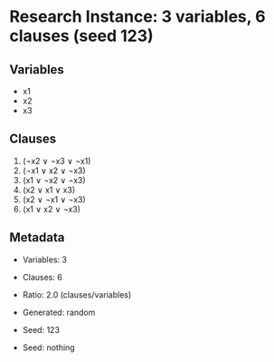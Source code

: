 # Research Instance: 3 variables, 6 clauses (seed 123)

## Variables
- x1
- x2
- x3

## Clauses
1. (¬x2 ∨ ¬x3 ∨ ¬x1)
2. (¬x1 ∨ x2 ∨ ¬x3)
3. (x1 ∨ ¬x2 ∨ ¬x3)
4. (x2 ∨ x1 ∨ x3)
5. (x2 ∨ ¬x1 ∨ ¬x3)
6. (x1 ∨ x2 ∨ ¬x3)

## Metadata
- Variables: 3
- Clauses: 6
- Ratio: 2.0 (clauses/variables)
- Generated: random
- Seed: 123

- Seed: nothing